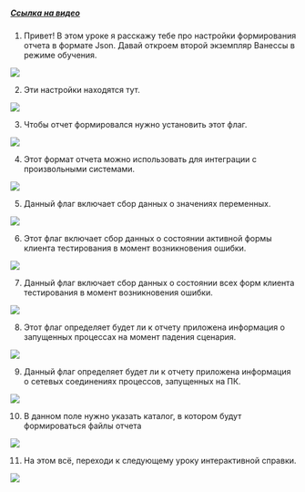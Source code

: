 ﻿##### [Ссылка на видео](https://youtu.be/5svn7YzEDPs)

001. Привет! В этом уроке я расскажу тебе про настройки формирования отчета в формате Json. Давай откроем второй экземпляр Ванессы в режиме обучения.

![](https://vanessa-files.do.bit-erp.ru/Doc/1.2.041.1/MD/Глава02/images/000_ЗакладкаСервисОтчетыОЗапускеСценариевJson.png)

002. Эти настройки находятся тут.

![](https://vanessa-files.do.bit-erp.ru/Doc/1.2.041.1/MD/Глава02/images/009_ЗакладкаСервисОтчетыОЗапускеСценариевJson.png)

003. Чтобы отчет формировался нужно установить этот флаг.

![](https://vanessa-files.do.bit-erp.ru/Doc/1.2.041.1/MD/Глава02/images/014_ЗакладкаСервисОтчетыОЗапускеСценариевJson.png)

004. Этот формат отчета можно использовать для интеграции с произвольными системами.

![](https://vanessa-files.do.bit-erp.ru/Doc/1.2.041.1/MD/Глава02/images/020_ЗакладкаСервисОтчетыОЗапускеСценариевJson.png)

005. Данный флаг включает сбор данных о значениях переменных.

![](https://vanessa-files.do.bit-erp.ru/Doc/1.2.041.1/MD/Глава02/images/023_ЗакладкаСервисОтчетыОЗапускеСценариевJson.png)

006. Этот флаг включает сбор данных о состоянии активной формы клиента тестирования в момент возникновения ошибки.

![](https://vanessa-files.do.bit-erp.ru/Doc/1.2.041.1/MD/Глава02/images/028_ЗакладкаСервисОтчетыОЗапускеСценариевJson.png)

007. Данный флаг включает сбор данных о состоянии всех форм клиента тестирования в момент возникновения ошибки.

![](https://vanessa-files.do.bit-erp.ru/Doc/1.2.041.1/MD/Глава02/images/033_ЗакладкаСервисОтчетыОЗапускеСценариевJson.png)

008. Этот флаг определяет будет ли к отчету приложена информация о запущенных процессах на момент падения сценария.

![](https://vanessa-files.do.bit-erp.ru/Doc/1.2.041.1/MD/Глава02/images/038_ЗакладкаСервисОтчетыОЗапускеСценариевJson.png)

009. Данный флаг определяет будет ли к отчету приложена информация о сетевых соединениях процессов, запущенных на ПК.

![](https://vanessa-files.do.bit-erp.ru/Doc/1.2.041.1/MD/Глава02/images/043_ЗакладкаСервисОтчетыОЗапускеСценариевJson.png)

010. В данном поле нужно указать каталог, в котором будут формироваться файлы отчета

![](https://vanessa-files.do.bit-erp.ru/Doc/1.2.041.1/MD/Глава02/images/048_ЗакладкаСервисОтчетыОЗапускеСценариевJson.png)

011. На этом всё, переходи к следующему уроку интерактивной справки.

![](https://vanessa-files.do.bit-erp.ru/Doc/1.2.041.1/MD/Глава02/images/051_ЗакладкаСервисОтчетыОЗапускеСценариевJson.png)
